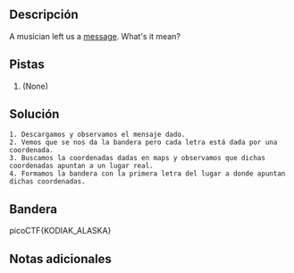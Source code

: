 ## Descripción

A musician left us a [message](https://jupiter.challenges.picoctf.org/static/d5570d48262dbba2a31f2a940409ad9d/message.txt). What's it mean?

## Pistas

1. (None)

## Solución

```python()
1. Descargamos y observamos el mensaje dado.
2. Vemos que se nos da la bandera pero cada letra está dada por una coordenada.
3. Buscamos la coordenadas dadas en maps y observamos que dichas coordenadas apuntan a un lugar real.
4. Formamos la bandera con la primera letra del lugar a donde apuntan dichas coordenadas.

```

## Bandera

picoCTF{KODIAK_ALASKA}

## Notas adicionales